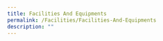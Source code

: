 ```yaml
---
title: Facilities And Equipments
permalink: /Facilities/Facilities-And-Equipments
description: ""
---
```


